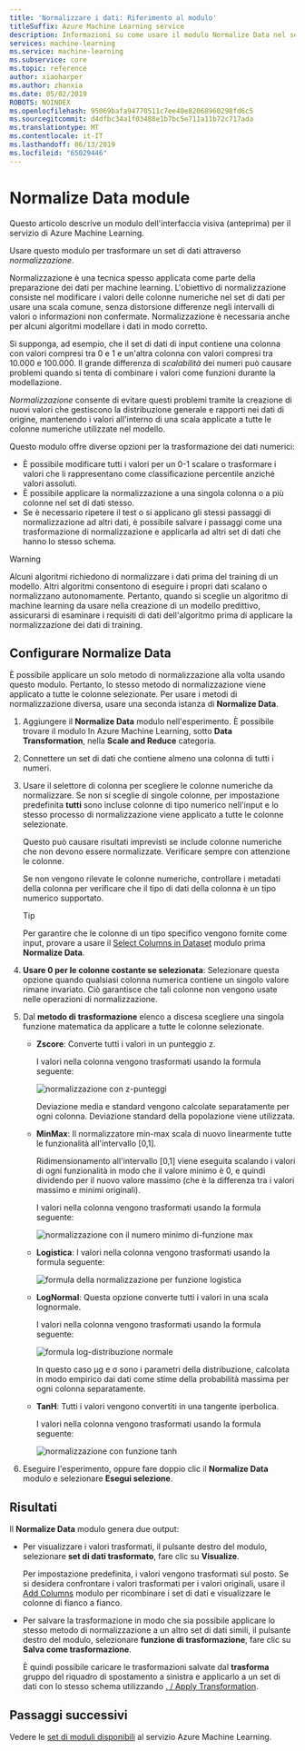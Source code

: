 ```yaml
---
title: 'Normalizzare i dati: Riferimento al modulo'
titleSuffix: Azure Machine Learning service
description: Informazioni su come usare il modulo Normalize Data nel servizio Azure Machine Learning per trasformare un set di dati attraverso *normalizzazione*...
services: machine-learning
ms.service: machine-learning
ms.subservice: core
ms.topic: reference
author: xiaoharper
ms.author: zhanxia
ms.date: 05/02/2019
ROBOTS: NOINDEX
ms.openlocfilehash: 95069bafa94770511c7ee40e82068960298fd6c5
ms.sourcegitcommit: d4dfbc34a1f03488e1b7bc5e711a11b72c717ada
ms.translationtype: MT
ms.contentlocale: it-IT
ms.lasthandoff: 06/13/2019
ms.locfileid: "65029446"
---
```

# <a name="normalize-data-module"></a>Normalize Data module

Questo articolo descrive un modulo dell'interfaccia visiva (anteprima) per il servizio di Azure Machine Learning.

Usare questo modulo per trasformare un set di dati attraverso *normalizzazione*.

Normalizzazione è una tecnica spesso applicata come parte della preparazione dei dati per machine learning. L'obiettivo di normalizzazione consiste nel modificare i valori delle colonne numeriche nel set di dati per usare una scala comune, senza distorsione differenze negli intervalli di valori o informazioni non confermate. Normalizzazione è necessaria anche per alcuni algoritmi modellare i dati in modo corretto.

Si supponga, ad esempio, che il set di dati di input contiene una colonna con valori compresi tra 0 e 1 e un'altra colonna con valori compresi tra 10.000 e 100.000. Il grande differenza di *scalabilità* dei numeri può causare problemi quando si tenta di combinare i valori come funzioni durante la modellazione.

*Normalizzazione* consente di evitare questi problemi tramite la creazione di nuovi valori che gestiscono la distribuzione generale e rapporti nei dati di origine, mantenendo i valori all'interno di una scala applicate a tutte le colonne numeriche utilizzate nel modello.

Questo modulo offre diverse opzioni per la trasformazione dei dati numerici:

- È possibile modificare tutti i valori per un 0-1 scalare o trasformare i valori che li rappresentano come classificazione percentile anziché valori assoluti.
- È possibile applicare la normalizzazione a una singola colonna o a più colonne nel set di dati stesso.
- Se è necessario ripetere il test o si applicano gli stessi passaggi di normalizzazione ad altri dati, è possibile salvare i passaggi come una trasformazione di normalizzazione e applicarla ad altri set di dati che hanno lo stesso schema.

> [!WARNING]
> Alcuni algoritmi richiedono di normalizzare i dati prima del training di un modello. Altri algoritmi consentono di eseguire i propri dati scalano o normalizzano autonomamente. Pertanto, quando si sceglie un algoritmo di machine learning da usare nella creazione di un modello predittivo, assicurarsi di esaminare i requisiti di dati dell'algoritmo prima di applicare la normalizzazione dei dati di training.

##  <a name="configure-normalize-data"></a>Configurare Normalize Data

È possibile applicare un solo metodo di normalizzazione alla volta usando questo modulo. Pertanto, lo stesso metodo di normalizzazione viene applicato a tutte le colonne selezionate. Per usare i metodi di normalizzazione diversa, usare una seconda istanza di **Normalize Data**.

1. Aggiungere il **Normalize Data** modulo nell'esperimento. È possibile trovare il modulo In Azure Machine Learning, sotto **Data Transformation**, nella **Scale and Reduce** categoria.

2. Connettere un set di dati che contiene almeno una colonna di tutti i numeri.

3. Usare il selettore di colonna per scegliere le colonne numeriche da normalizzare. Se non si sceglie di singole colonne, per impostazione predefinita **tutti** sono incluse colonne di tipo numerico nell'input e lo stesso processo di normalizzazione viene applicato a tutte le colonne selezionate. 

    Questo può causare risultati imprevisti se include colonne numeriche che non devono essere normalizzate. Verificare sempre con attenzione le colonne.

    Se non vengono rilevate le colonne numeriche, controllare i metadati della colonna per verificare che il tipo di dati della colonna è un tipo numerico supportato.

    > [!TIP]
    > Per garantire che le colonne di un tipo specifico vengono fornite come input, provare a usare il [Select Columns in Dataset](./select-columns-in-dataset.md) modulo prima **Normalize Data**.

4. **Usare 0 per le colonne costante se selezionata**:  Selezionare questa opzione quando qualsiasi colonna numerica contiene un singolo valore rimane invariato. Ciò garantisce che tali colonne non vengono usate nelle operazioni di normalizzazione.

5. Dal **metodo di trasformazione** elenco a discesa scegliere una singola funzione matematica da applicare a tutte le colonne selezionate. 
  
    - **Zscore**: Converte tutti i valori in un punteggio z.
    
      I valori nella colonna vengono trasformati usando la formula seguente:  
  
      ![normalizzazione con z&#45;punteggi](media/module/aml-normalization-z-score.png)
  
      Deviazione media e standard vengono calcolate separatamente per ogni colonna. Deviazione standard della popolazione viene utilizzata.
  
    - **MinMax**: Il normalizzatore min-max scala di nuovo linearmente tutte le funzionalità all'intervallo [0,1].
    
      Ridimensionamento all'intervallo [0,1] viene eseguita scalando i valori di ogni funzionalità in modo che il valore minimo è 0, e quindi dividendo per il nuovo valore massimo (che è la differenza tra i valori massimo e minimi originali).
      
      I valori nella colonna vengono trasformati usando la formula seguente:  
  
      ![normalizzazione con il numero minimo di&#45;funzione max](media/module/aml-normalization-minmax.png "AML_normalization minmax")  
  
    - **Logistica**: I valori nella colonna vengono trasformati usando la formula seguente:

      ![formula della normalizzazione per funzione logistica](media/module/aml-normalization-logistic.png "AML_normalization logistica")  
  
    - **LogNormal**: Questa opzione converte tutti i valori in una scala lognormale.
  
      I valori nella colonna vengono trasformati usando la formula seguente:
  
      ![formula log&#45;distribuzione normale](media/module/aml-normalization-lognormal.png "AML_normalization lognormale")
    
      In questo caso μg e σ sono i parametri della distribuzione, calcolata in modo empirico dai dati come stime della probabilità massima per ogni colonna separatamente.  
  
    - **TanH**: Tutti i valori vengono convertiti in una tangente iperbolica.
    
      I valori nella colonna vengono trasformati usando la formula seguente:
    
      ![normalizzazione con funzione tanh](media/module/aml-normalization-tanh.png "AML_normalization tanh")

6. Eseguire l'esperimento, oppure fare doppio clic il **Normalize Data** modulo e selezionare **Esegui selezione**. 

## <a name="results"></a>Risultati

Il **Normalize Data** modulo genera due output:

- Per visualizzare i valori trasformati, il pulsante destro del modulo, selezionare **set di dati trasformato**, fare clic su **Visualize**.

    Per impostazione predefinita, i valori vengono trasformati sul posto. Se si desidera confrontare i valori trasformati per i valori originali, usare il [Add Columns](./add-columns.md) modulo per ricombinare i set di dati e visualizzare le colonne di fianco a fianco.

- Per salvare la trasformazione in modo che sia possibile applicare lo stesso metodo di normalizzazione a un altro set di dati simili, il pulsante destro del modulo, selezionare **funzione di trasformazione**, fare clic su **Salva come trasformazione**.

    È quindi possibile caricare le trasformazioni salvate dal **trasforma** gruppo del riquadro di spostamento a sinistra e applicarlo a un set di dati con lo stesso schema utilizzando [. / Apply Transformation](apply-transformation.md).  


## <a name="next-steps"></a>Passaggi successivi

Vedere le [set di moduli disponibili](module-reference.md) al servizio Azure Machine Learning. 
